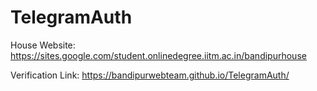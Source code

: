 # TelegramAuth

House Website:
https://sites.google.com/student.onlinedegree.iitm.ac.in/bandipurhouse

Verification Link:
https://bandipurwebteam.github.io/TelegramAuth/
